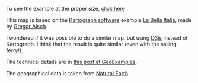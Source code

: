 To see the example at the proper size, [click here](http://rveciana.github.io/geoexamples/d3js/d3js_belle_france/)

This map is based on the [Kartograph software](http://kartograph.org) example [La Bella Italia](http://kartograph.org/showcase/italia/), made by [Gregor Aisch](http://driven-by-data.net/).

I wondered if it was possible to do a similar map, but using [D3js](http://d3js.org/) instead of Kartograph. I think that the result is quite similar (even with the sailing ferry!).

The technical details are in [this post at GeoExamples](http://geoexamples.blogspot.com/2013/11/la-belle-france-map-styling-with-d3js.html).

The geographical data is taken from [Natural Earth](http://www.naturalearthdata.com/)
